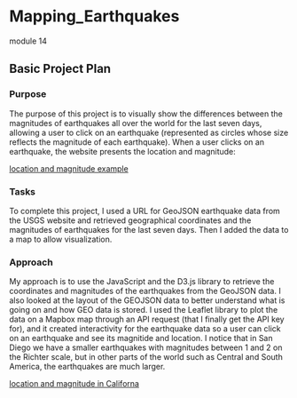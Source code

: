 # Mapping_Earthquakes
module 14

## Basic Project Plan

### Purpose
The purpose of this project is to visually show the differences between the magnitudes of earthquakes all over the world for the last seven days, allowing a user to click on an earthquake (represented as circles whose size reflects the magnitude of each earthquake). When a user clicks on an earthquake, the website presents the location and magnitude: 

[location and magnitude example](Earthquake_Challenge/one_earthquak.PNG)

### Tasks
To complete this project, I used a URL for GeoJSON earthquake data from the USGS website and retrieved geographical coordinates and the magnitudes of earthquakes for the last seven days. Then I added the data to a map to allow visualization.

### Approach
My approach is to use the JavaScript and the D3.js library to retrieve the coordinates and magnitudes of the earthquakes from the GeoJSON data. I also looked at the layout of the GEOJSON data to better understand what is going on and how GEO data is stored. I used the Leaflet library to plot the data on a Mapbox map through an API request (that I finally get the API key for), and it created interactivity for the earthquake data so a user can click on an earthquake and see its magnitide and location. I notice that in San Diego we have a smaller earthquakes with magnitudes between 1 and 2 on the Richter scale, but in other parts of the world such as Central and South America, the earthquakes are much larger. 

[location and magnitude in Californa](Earthquake_Challenge/'california_earthquakes.PNG')

